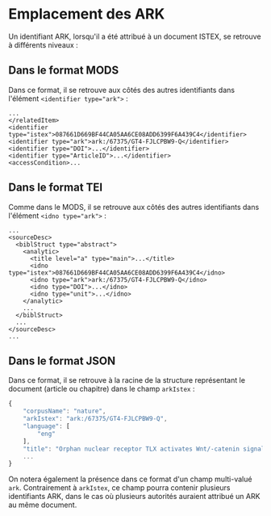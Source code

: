 # Emplacement des ARK

Un identifiant ARK, lorsqu'il a été attribué à un document ISTEX, se retrouve à différents niveaux :

## Dans le format MODS

Dans ce format, il se retrouve aux côtés des autres identifiants dans l'élément `<identifier type="ark">` :



```markup
...
</relatedItem>
<identifier type="istex">087661D669BF44CA05AA6CE08ADD6399F6A439C4</identifier>
<identifier type="ark">ark:/67375/GT4-FJLCPBW9-Q</identifier>
<identifier type="DOI">...</identifier>
<identifier type="ArticleID">...</identifier>
<accessCondition>...
```

## Dans le format TEI

Comme dans le MODS, il se retrouve aux côtés des autres identifiants dans l'élément `<idno type="ark">` :



```markup
...
<sourceDesc>
  <biblStruct type="abstract">
    <analytic>
      <title level="a" type="main">...</title>
      <idno type="istex">087661D669BF44CA05AA6CE08ADD6399F6A439C4</idno>
      <idno type="ark">ark:/67375/GT4-FJLCPBW9-Q</idno>
      <idno type="DOI">...</idno>
      <idno type="unit">...</idno>
    </analytic>
    ...
  </biblStruct>
  ...
</sourceDesc>
...
```

## Dans le format JSON

Dans ce format, il se retrouve à la racine de la structure représentant le document \(article ou chapitre\) dans le champ `arkIstex` :

```javascript
{
    "corpusName": "nature",
    "arkIstex": "ark:/67375/GT4-FJLCPBW9-Q",
    "language": [
        "eng"
    ],
    "title": "Orphan nuclear receptor TLX activates Wnt/-catenin signalling to stimulate neural stem cell proliferation and self-renewal",
    ...
}
```

On notera également la présence dans ce format d'un champ multi-valué `ark`. Contrairement à `arkIstex`, ce champ pourra contenir plusieurs identifiants ARK, dans le cas où plusieurs autorités auraient attribué un ARK au même document.

